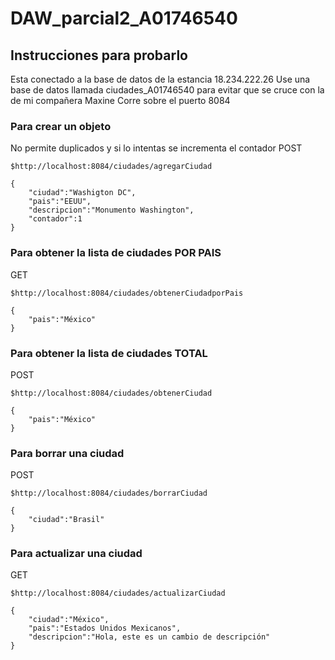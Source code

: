 # DAW_parcial2_A01746540

## Instrucciones para probarlo

Esta conectado a la base de datos de la estancia 18.234.222.26
Use una base de datos llamada ciudades_A01746540 para evitar que se cruce con la de mi compañera Maxine
Corre sobre el puerto 8084

### Para crear un objeto
No permite duplicados y si lo intentas se incrementa el contador
POST
```
$http://localhost:8084/ciudades/agregarCiudad
```
```
{
    "ciudad":"Washigton DC",
    "pais":"EEUU",
    "descripcion":"Monumento Washington",
    "contador":1
}
```
### Para obtener la lista de ciudades POR PAIS
GET
```
$http://localhost:8084/ciudades/obtenerCiudadporPais
```
```
{
    "pais":"México"
}
```
### Para obtener la lista de ciudades TOTAL
POST
```
$http://localhost:8084/ciudades/obtenerCiudad
```
```
{
    "pais":"México"
}
```
### Para borrar una ciudad
POST
```
$http://localhost:8084/ciudades/borrarCiudad
```
```
{
    "ciudad":"Brasil"
}
```
### Para actualizar una ciudad
GET
```
$http://localhost:8084/ciudades/actualizarCiudad
```
```
{
    "ciudad":"México",
    "pais":"Estados Unidos Mexicanos",
    "descripcion":"Hola, este es un cambio de descripción"
}
```
